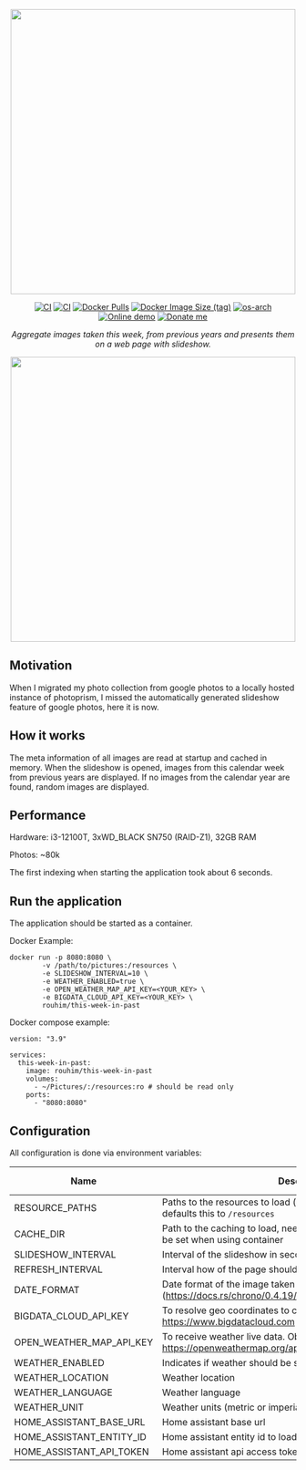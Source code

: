 <p align="center">
  <img src="https://raw.githubusercontent.com/RouHim/this-week-in-past/main/banner.png" width="500">
</p>

<p align="center">
    <a href="https://github.com/RouHim/this-week-in-past/actions/workflows/build-image.yaml"><img src="https://github.com/RouHim/this-week-in-past/actions/workflows/build-image.yaml/badge.svg" alt="CI"></a>
    <a href="https://github.com/RouHim/this-week-in-past/actions/workflows/scheduled-security-audit.yaml"><img src="https://github.com/RouHim/this-week-in-past/actions/workflows/scheduled-security-audit.yaml/badge.svg" alt="CI"></a>
    <a href="https://hub.docker.com/r/rouhim/this-week-in-past"><img alt="Docker Pulls" src="https://img.shields.io/docker/pulls/rouhim/this-week-in-past"></a>
    <a href="https://hub.docker.com/r/rouhim/this-week-in-past/tags"><img alt="Docker Image Size (tag)" src="https://img.shields.io/docker/image-size/rouhim/this-week-in-past/latest"></a>
    <a href="https://hub.docker.com/r/rouhim/this-week-in-past/tags"><img src="https://img.shields.io/badge/ARCH-amd64_•_arm64-blueviolet" alt="os-arch"></a>
    <a href="http://152.70.175.46/"><img alt="Online demo" src="https://img.shields.io/static/v1?label=Demo&message=available&color=teal"></a>    
    <a href="https://buymeacoffee.com/rouhim"><img alt="Donate me" src="https://img.shields.io/badge/-buy_me_a%C2%A0coffee-gray?logo=buy-me-a-coffee"></a>  </p>

<p align="center">
    <i>Aggregate images taken this week, from previous years and presents them on a web page with slideshow.</i>
</p>

<p align="center">
  <img src="https://raw.githubusercontent.com/RouHim/this-week-in-past/main/screenshot.jpg" width="500">
</p>

## Motivation

When I migrated my photo collection from google photos to a locally hosted instance of photoprism, I missed the
automatically generated slideshow feature of google photos, here it is now.

## How it works

The meta information of all images are read at startup and cached in memory. When the slideshow is opened, images from
this calendar week from previous years are displayed. If no images from the calendar year are found, random images are
displayed.

## Performance

Hardware: i3-12100T, 3xWD_BLACK SN750 (RAID-Z1), 32GB RAM

Photos: ~80k

The first indexing when starting the application took about 6 seconds.

## Run the application

The application should be started as a container.

Docker Example:

```shell
docker run -p 8080:8080 \
        -v /path/to/pictures:/resources \
        -e SLIDESHOW_INTERVAL=10 \
        -e WEATHER_ENABLED=true \
        -e OPEN_WEATHER_MAP_API_KEY=<YOUR_KEY> \
        -e BIGDATA_CLOUD_API_KEY=<YOUR_KEY> \
        rouhim/this-week-in-past
```

Docker compose example:

```shell
version: "3.9"

services:
  this-week-in-past:
    image: rouhim/this-week-in-past
    volumes:
      - ~/Pictures/:/resources:ro # should be read only
    ports:
      - "8080:8080"
```

## Configuration

All configuration is done via environment variables:

| Name                     | Description                                                                                           | Default value |
|--------------------------|-------------------------------------------------------------------------------------------------------|---------------|
| RESOURCE_PATHS           | Paths to the resources to load (comma separated), container defaults this to `/resources`             |               |
| CACHE_DIR                | Path to the caching to load, needs to read/write rights, must not be set when using container         |               |
| SLIDESHOW_INTERVAL       | Interval of the slideshow in seconds                                                                  | 30            |
| REFRESH_INTERVAL         | Interval how of the page should be reloaded in minutes.                                               | 180           |
| DATE_FORMAT              | Date format of the image taken date (https://docs.rs/chrono/0.4.19/chrono/format/strftime/index.html) | %d.%m.%Y      |
| BIGDATA_CLOUD_API_KEY    | To resolve geo coordinates to city name. Obtain here: https://www.bigdatacloud.com                    |               |
| OPEN_WEATHER_MAP_API_KEY | To receive weather live data. Obtain here: https://openweathermap.org/api                             |               |
| WEATHER_ENABLED          | Indicates if weather should be shown in the slideshow                                                 | false         |
| WEATHER_LOCATION         | Weather location                                                                                      | Berlin        |
| WEATHER_LANGUAGE         | Weather language                                                                                      | en            |
| WEATHER_UNIT             | Weather units (metric or imperial)                                                                    | metric        |
| HOME_ASSISTANT_BASE_URL  | Home assistant base url                                                                               |               |
| HOME_ASSISTANT_ENTITY_ID | Home assistant entity id to load the weather from                                                     |               |
| HOME_ASSISTANT_API_TOKEN | Home assistant api access token                                                                       |               |
